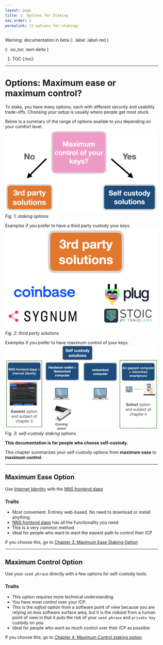 ```yaml
---
layout: page
title: 2. Options for Staking
nav_order: 3
permalink: /2-options-for-staking/
---
```

Warning: documentation in beta
{: .label .label-red }

{: .no_toc .text-delta }

1. TOC
{:toc}

* * *
# Options: Maximum ease or maximum control?

To stake, you have many options, each with different security and usability trade-offs. Choosing your setup is usually where people get most stuck. 

Below is a summary of the range of options availale to you depending on your comfort level.
<img src="../assets/images/want-max-control-of-keys.png" alt="drawing"/>
*Fig. 1: staking options*

Examples if you prefer to have a third party custody your keys.
<img src="../assets/images/3rd-party-solutions.png" alt="drawing"/>
*Fig. 2: third party solutions*

Examples if you prefer to have maximum control of your keys.
<img src="../assets/images/self-custody-staking-options-2.png" alt="drawing"/>
*Fig. 3: self-custody staking options*

**This documentation is for people who choose self-custody.**


This chapter summarizes your self-custody options from **maximum ease** to **maximum control**.

* * *
## Maximum Ease Option

 Use [Internet Identity](https://medium.com/dfinity/internet-identity-the-end-of-usernames-and-passwords-ff45e4861bf7) with the [NNS frontend dapp](https://nns.ic0.app/)

### Traits

* Most convenient. Entirely web-based. No need to download or install anything.
* [NNS frontend dapp](https://nns.ic0.app/) has all the functionality you need
* This is a very common method
* Ideal for people who want to want the easiest path to control their ICP

If you choose this, go to [Chapter 3: Maximum Ease Staking Option](../docs/3-maximum-ease-staking-option)

* * *
## Maximum Control Option

Use your `seed phrase` directly with a few options for self-custody tools.

### Traits

* This option requires more technical understanding 
* You have most control over your ICP.
* This is the *safest* option from a software point of view because you are relying on less software surface area, but it is the *riskiest* from a human point of view in that it puts the risk of your `seed phrase` and `private key` custody on you.
* Ideal for people who want as much control over their ICP as possible

If you choose this, go to [Chapter 4: Maximum Control staking option](../docs/4-maximum-control-staking-option)

   
